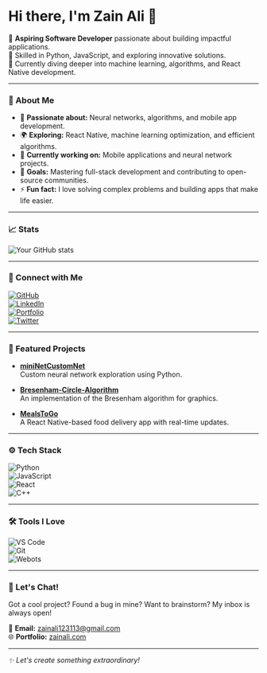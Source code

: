 # Hi there, I'm Zain Ali 👋

🔹 **Aspiring Software Developer** passionate about building impactful applications.  
🔹 Skilled in Python, JavaScript, and exploring innovative solutions.  
🔹 Currently diving deeper into machine learning, algorithms, and React Native development.

---

### 🚀 About Me
- 🧠 **Passionate about:** Neural networks, algorithms, and mobile app development.  
- 🌍 **Exploring:** React Native, machine learning optimization, and efficient algorithms.  
- 💼 **Currently working on:** Mobile applications and neural network projects.  
- 🎯 **Goals:** Mastering full-stack development and contributing to open-source communities.  
- ⚡ **Fun fact:** I love solving complex problems and building apps that make life easier.

---

### 📈 Stats
![Your GitHub stats](https://github-readme-stats.vercel.app/api?username=zainali28&show_icons=true&theme=radical)

---

### 🔗 Connect with Me
[![GitHub](https://img.shields.io/badge/GitHub-000?style=for-the-badge&logo=github)](https://github.com/zainali28)  
[![LinkedIn](https://img.shields.io/badge/LinkedIn-0A66C2?style=for-the-badge&logo=linkedin)](https://linkedin.com/in/zainali28)  
[![Portfolio](https://img.shields.io/badge/Portfolio-FF5722?style=for-the-badge&logo=firefox-browser)](https://zainali.com)  
[![Twitter](https://img.shields.io/badge/Twitter-1DA1F2?style=for-the-badge&logo=twitter)](https://twitter.com/zainali28)

---

### 🌟 Featured Projects
- **[miniNetCustomNet](https://github.com/zainali28/miniNetCustomNet)**  
  Custom neural network exploration using Python.

- **[Bresenham-Circle-Algorithm](https://github.com/zainali28/Bresenham-Circle-Algorithm)**  
  An implementation of the Bresenham algorithm for graphics.

- **[MealsToGo](https://github.com/zainali28/MealsToGo)**  
  A React Native-based food delivery app with real-time updates.

---

### ⚙️ Tech Stack
![Python](https://img.shields.io/badge/Python-3776AB?style=for-the-badge&logo=python&logoColor=white)  
![JavaScript](https://img.shields.io/badge/JavaScript-F7DF1E?style=for-the-badge&logo=javascript&logoColor=black)  
![React](https://img.shields.io/badge/React-61DAFB?style=for-the-badge&logo=react&logoColor=black)  
![C++](https://img.shields.io/badge/C++-00599C?style=for-the-badge&logo=cplusplus&logoColor=white)

---

### 🛠️ Tools I Love
![VS Code](https://img.shields.io/badge/VS%20Code-007ACC?style=for-the-badge&logo=visual-studio-code&logoColor=white)  
![Git](https://img.shields.io/badge/Git-F05032?style=for-the-badge&logo=git&logoColor=white)  
![Webots](https://img.shields.io/badge/Webots-FF5722?style=for-the-badge&logo=webots&logoColor=white)

---

### 💬 Let's Chat!
Got a cool project? Found a bug in mine? Want to brainstorm? My inbox is always open!

📩 **Email:** [zainali123113@gmail.com](mailto:zainali123113@gmail.com)  
🌐 **Portfolio:** [zainali.com](https://zainali.com)

---
_✨ Let's create something extraordinary!_
